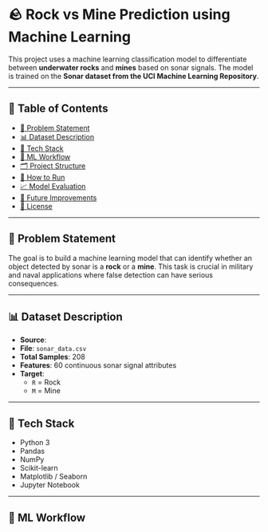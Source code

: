 # 🪨 Rock vs Mine Prediction using Machine Learning

This project uses a machine learning classification model to differentiate between **underwater rocks** and **mines** based on sonar signals. The model is trained on the **Sonar dataset from the UCI Machine Learning Repository**.

---

## 📌 Table of Contents
- [📖 Problem Statement](#-problem-statement)
- [📊 Dataset Description](#-dataset-description)
- [🧰 Tech Stack](#-tech-stack)
- [🔁 ML Workflow](#-ml-workflow)
- [🗂 Project Structure](#-project-structure)
- [🚀 How to Run](#-how-to-run)
- [📈 Model Evaluation](#-model-evaluation)
- [📌 Future Improvements](#-future-improvements)
- [📝 License](#-license)

---

## 📖 Problem Statement

The goal is to build a machine learning model that can identify whether an object detected by sonar is a **rock** or a **mine**. This task is crucial in military and naval applications where false detection can have serious consequences.

---

## 📊 Dataset Description

- **Source**: 
- **File**: `sonar_data.csv`
- **Total Samples**: 208
- **Features**: 60 continuous sonar signal attributes
- **Target**:
  - `R` = Rock  
  - `M` = Mine

---

## 🧰 Tech Stack

- Python 3
- Pandas
- NumPy
- Scikit-learn
- Matplotlib / Seaborn
- Jupyter Notebook

---

## 🔁 ML Workflow


